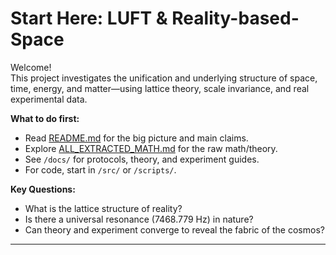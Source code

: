# Start Here: LUFT & Reality-based-Space

Welcome!  
This project investigates the unification and underlying structure of space, time, energy, and matter—using lattice theory, scale invariance, and real experimental data.

**What to do first:**  
- Read [README.md](./README.md) for the big picture and main claims.
- Explore [ALL_EXTRACTED_MATH.md](./ALL_EXTRACTED_MATH.md) for the raw math/theory.
- See `/docs/` for protocols, theory, and experiment guides.
- For code, start in `/src/` or `/scripts/`.

**Key Questions:**  
- What is the lattice structure of reality?
- Is there a universal resonance (7468.779 Hz) in nature?
- Can theory and experiment converge to reveal the fabric of the cosmos?

---
